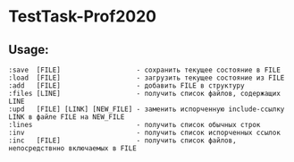 # TestTask-Prof2020


## Usage:
    :save  [FILE]                   - сохранить текущее состояние в FILE
    :load  [FILE]                   - загрузить текущее состояние из FILE
    :add   [FILE]                   - добавить FILE в структуру
    :files [LINE]                   - получить список файлов, содержащих LINE
    :upd   [FILE] [LINK] [NEW_FILE] - заменить испорченную include-ссылку LINK в файле FILE на NEW_FILE
    :lines                          - получить список обычных строк
    :inv                            - получить список испорченных ссылок
    :inc   [FILE]                   - получить список файлов, непосредствнно включаемых в FILE
